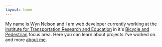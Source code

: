 ```yaml
---
layout: home
---
```



<p>
My name is Wyn Nelson and I am web developer currently working at the <a href="https://itre.ncsu.edu/">Institute for Transportation Research and Education</a> in it's <a href="https://itre.ncsu.edu/focus/bike-ped/">Bicycle and Pedestrian</a> focus area.
Here you can learn about 
projects I've worked on.
and more 
<a href="/about">about me</a>.
</p>

